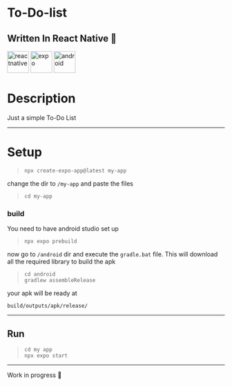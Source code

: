 # To-Do-list

## Written In React Native :rocket:
<div>
<img src="https://cdn.jsdelivr.net/gh/devicons/devicon@latest/icons/reactnative/reactnative-original-wordmark.svg" height="50px" alt="reactnative" />
<img src="https://cdn.jsdelivr.net/gh/devicons/devicon@latest/icons/expo/expo-original-wordmark.svg" height="50px" alt="expo" />
<img src="https://cdn.jsdelivr.net/gh/devicons/devicon@latest/icons/android/android-original-wordmark.svg" height="50px" alt="android" />
</div>



# Description 
Just a simple To-Do List



---
# Setup

> ``` console
> npx create-expo-app@latest my-app
> ```

change the dir to `/my-app` and paste the files
> ``` console
> cd my-app
> ```

### build
You need to have android studio set up

> ``` console
> npx expo prebuild
> ```

now go to `/android` dir and execute the `gradle.bat` file. This will download all the required library to build the apk

> ``` console
> cd android 
> gradlew assembleRelease
> ```

your apk will be ready at

```
build/outputs/apk/release/
```



---

## Run
> ``` console
> cd my app
> npx expo start
> ```


---
Work in progress :construction:

